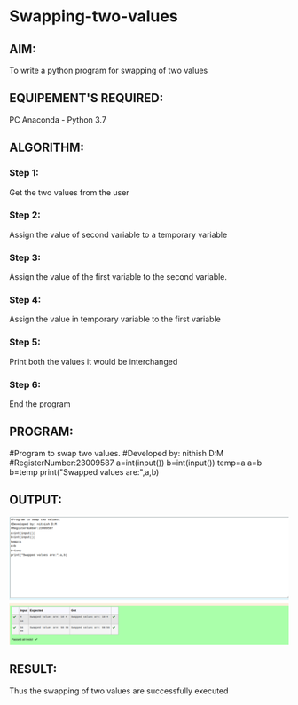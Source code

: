 # Swapping-two-values
## AIM:
To write a python program for swapping of two values
## EQUIPEMENT'S REQUIRED: 
PC
Anaconda - Python 3.7
## ALGORITHM: 
### Step 1:
Get the two values from the user
### Step 2: 
Assign the value of second variable to a temporary variable 
### Step 3: 
Assign the value of the first variable to the second variable.
### Step 4:  
Assign the value in temporary variable to the first variable
### Step 5: 
Print both the values it would be interchanged
### Step 6: 
End the program
## PROGRAM:
#Program to swap two values.
#Developed by: nithish D:M
#RegisterNumber:23009587
a=int(input())
b=int(input())
temp=a
a=b
b=temp
print("Swapped values are:",a,b)
## OUTPUT:
![OUTPUT](Swapping.png)


## RESULT:
Thus the swapping of two values are successfully executed



